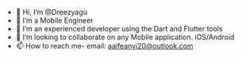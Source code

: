- 👋 Hi, I’m @Dreezyagu
- 👀 I’m a Mobile Engineer
- 🌱 I’m an experienced developer using the Dart and Flutter tools
- 💞️ I’m looking to collaborate on any Mobile application. iOS/Android
- 📫 How to reach me- email: aaifeanyi20@outlook.com

<!---
Dreezyagu/Dreezyagu is a ✨ special ✨ repository because its `README.md` (this file) appears on your GitHub profile.
You can click the Preview link to take a look at your changes.
--->
